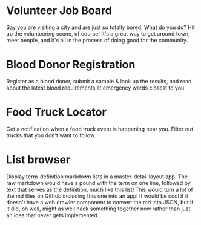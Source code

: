 # Volunteer Job Board

Say you are visiting a city and are just so totally bored. What do you do? Hit up the volunteering scene, of course! It's a great way to get around town, meet people, and it's all in the process of doing good for the community.

# Blood Donor Registration

Register as a blood donor, submit a sample & look up the results, and read about the latest blood requirements at emergency wards closest to you.

# Food Truck Locator

Get a notification when a food truck event is happening near you. Filter out trucks that you don't want to follow.

# List browser

Display term-definition markdown lists in a master-detail layout app. The raw markdown would have a pound with the term on one line, followed by text that serves as the definition, much like this list! This would turn a lot of the md files on Github including this one into an app! It would be cool if it doesn't have a web crawler component to convert the md into JSON, but if it did, oh well, might as well hack something together now rather than just an idea that never gets implemented.
